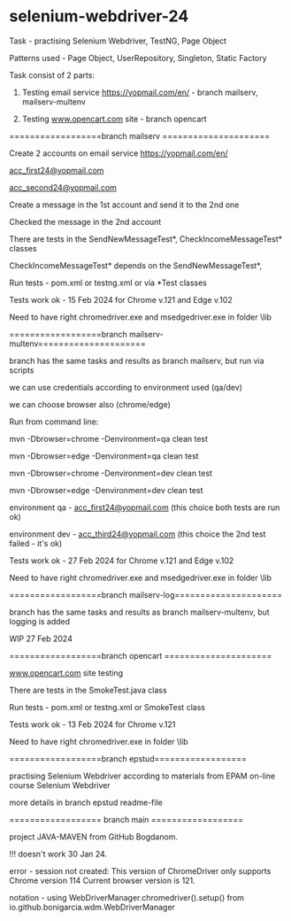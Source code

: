 # selenium-webdriver-24

Task - practising Selenium Webdriver, TestNG, Page Object

Patterns used - Page Object, UserRepository, Singleton, Static Factory

Task consist of 2 parts:

1. Testing email service https://yopmail.com/en/ - branch mailserv, mailserv-multenv

2. Testing www.opencart.com site - branch opencart 

==================branch mailserv =====================

Create 2 accounts on email service https://yopmail.com/en/

acc_first24@yopmail.com

acc_second24@yopmail.com

Create a message in the 1st account and send it to the 2nd one

Checked the message in the 2nd account

There are tests in the SendNewMessageTest*, CheckIncomeMessageTest* classes

CheckIncomeMessageTest* depends on the SendNewMessageTest*,

Run tests - pom.xml or testng.xml or via *Test classes

Tests work ok - 15 Feb 2024 for Chrome v.121 and Edge v.102

Need to have right chromedriver.exe and msedgedriver.exe in folder \lib

==================branch mailserv-multenv=====================

branch has the same tasks and results as branch mailserv, but run via scripts

we can use credentials according to environment used (qa/dev)

we can choose browser also (chrome/edge)

Run from command line:

mvn -Dbrowser=chrome -Denvironment=qa clean test

mvn -Dbrowser=edge -Denvironment=qa clean test

mvn -Dbrowser=chrome -Denvironment=dev clean test

mvn -Dbrowser=edge -Denvironment=dev clean test

environment qa - acc_first24@yopmail.com (this choice both tests are run ok)

environment dev - acc_third24@yopmail.com (this choice the 2nd test failed - it's ok)

Tests work ok - 27 Feb 2024 for Chrome v.121 and Edge v.102

Need to have right chromedriver.exe and msedgedriver.exe in folder \lib

==================branch mailserv-log=====================

branch has the same tasks and results as branch mailserv-multenv, but logging is added

WIP 27 Feb 2024

==================branch opencart =====================

www.opencart.com site testing 

There are tests in the SmokeTest.java class

Run tests - pom.xml or testng.xml or SmokeTest class

Tests work ok - 13 Feb 2024 for Chrome v.121

Need to have right chromedriver.exe in folder \lib

==================branch epstud==================

practising Selenium Webdriver according to materials from EPAM on-line course Selenium Webdriver

more details in branch epstud readme-file


================== branch main ==================

project JAVA-MAVEN from GitHub Bogdanom.

!!! doesn't work 30 Jan 24. 

error - session not created: This version of ChromeDriver only supports Chrome version 114 Current browser version is 121.

notation -  using WebDriverManager.chromedriver().setup() from io.github.bonigarcia.wdm.WebDriverManager



